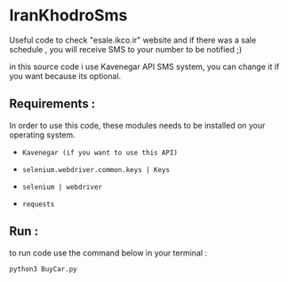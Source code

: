 # IranKhodroSms

Useful code to check "esale.ikco.ir" website and if there was a sale schedule , you will receive SMS to your number to be notified ;)

in this source code i use Kavenegar API SMS system, you can change it if you want because its optional.

## Requirements :

In order to use this code, these modules needs to be installed on your operating system.


* `Kavenegar (if you want to use this API)`

* `selenium.webdriver.common.keys | Keys`

* `selenium | webdriver`

* `requests`

## Run :

to run code use the command below in your terminal :

```Python
python3 BuyCar.py
```
